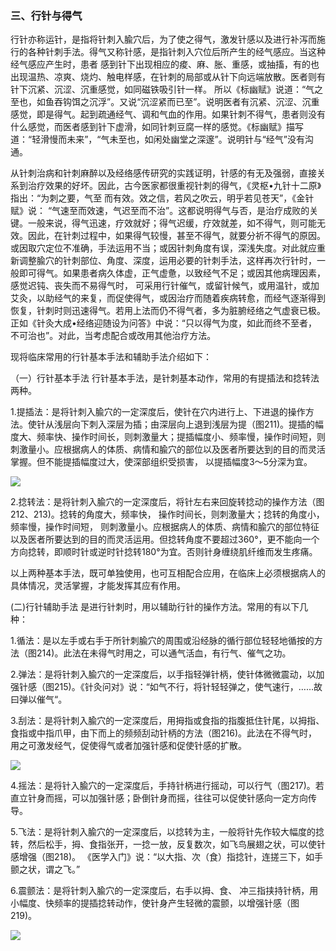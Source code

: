 ### 三、行针与得气

行针亦称运针，是指将针刺入腧穴后，为了使之得气，激发针感以及进行补泻而施行的各种针刺手法。得气又称针感，是指针刺入穴位后所产生的经气感应。当这种经气感应产生时，患者 感到针下出现相应的痠、麻、胀、重感，或抽搐，有的也出现温热、凉爽、烧灼、触电样感，在针刺的局部或从针下向远端放散。医者则有针下沉紧、沉涩、沉重感觉，如同磁铁吸引针一样。 所以《标幽赋》说道：“气之至也，如鱼吞钩饵之沉浮”。又说“沉涩紧而已至”。说明医者有沉紧、沉涩、沉重感觉，即是得气。起到疏通经气、调和气血的作用。如果针刺不得气，患者则没有什么感觉，而医者感到针下虚滑，如同针刺豆腐一样的感觉。《标幽赋》描写道：“轻滑慢而未来”，“气未至也，如闲处幽堂之深邃”。说明针与“经气”没有沟通。

从针刺治病和针刺麻醉以及经络感传研究的实践证明，针感的有无及强弱，直接关系到治疗效果的好坏。因此，古今医家都很重视针刺的得气，《灵枢•九针十二原》指出：“为刺之要，气至 而有效。效之信，若风之吹云，明乎若见苍天”，《金针赋》说： “气速至而效速，气迟至而不治”。这都说明得气与否，是治疗成败的关键。一般来说，得气迅速，疗效就好；得气迟缓，疗效就差，如不得气，则可能无效。因此，在针刺过程中，如果得气较慢，甚至不得气，就要分祈不得气的原因。或因取穴定位不准确，手法运用不当；或因针刺角度有误，深浅失度。对此就应重新调整腧穴的针刺部位、角度、深度，运用必要的针刺手法，这样再次行针时，一般即可得气。如果患者病久体虚，正气虚惫，以致经气不足；或因其他病理因素，感觉迟钝、丧失而不易得气时， 可采用行针催气，或留针候气，或用温针，或加艾灸，以助经气的来复，而促使得气，或因治疗而随着疾病转愈，而经气逐渐得到恢复，针刺时则迅速得气。若用上法而仍不得气者，多为脏腑经络之气虚衰已极。正如《针灸大成•经络迎随设为问答》中说：“只以得气为度，如此而终不至者，不可治也”。对此，当考虑配合或改用其他治疗方法。

现将临床常用的行针基本手法和辅助手法介绍如下：

（一）行针基本手法     行针基本手法，是针刺基本动作，常用的有提插法和捻转法两种。

1.提插法：是将针刺入腧穴的一定深度后，使针在穴内进行上、下进退的操作方法。使针从浅层向下刺入深层为插；由深层向上退到浅层为提（图211)。提插的幅度大、频率快、操作时间长，则刺激量大；提插幅度小、频率慢，操作时间短，则刺激量小。应根据病人的体质、病情和腧穴的部位以及医者所要达到的目的而灵活掌握。但不能提插幅度过大，使深部组织受损害， 以提插幅度3〜5分深为宜。

![](img/图211、212、213.jpg)

2.捻转法：是将针刺入腧穴的一定深度后，将针左右来回旋转捻动的操作方法（图212、213)。捻转的角度大，频率快， 操作时间长，则刺激量大；捻转的角度小，频率慢，操作时间短， 则刺激量小。应根据病人的体质、病情和腧穴的部位特征以及医者所要达到的目的而灵活运用。但捻转角度不要超过360°，更不能向一个方向捻转，即顺时针或逆时针捻转180°为宜。否则针身缠绕肌纤维而发生疼痛。

以上两种基本手法，既可单独使用，也可互相配合应用，在临床上必须根据病人的具体情况，灵活掌握，才能发挥其应有作用。

(二)行针辅助手法    是进行针刺时，用以辅助行针的操作方法。常用的有以下几种：

1.循法：是以左手或右手于所针刺腧穴的周围或沿经脉的循行部位轻轻地循按的方法（图214)。此法在未得气时用之，可以通气活血，有行气、催气之功。

2.弹法：是将针刺入腧穴的一定深度后，以手指轻弹针柄，使针体微微震动，以加强针感（图215)。《针灸问对》说：“如气不行，将针轻轻弹之，使气速行，……故曰弹以催气“。

3.刮法：是将针刺入腧穴的一定深度后，用拇指或食指的指腹抵住针尾，以拇指、食指或中指爪甲，由下而上的频频刮动针柄的方法（图216)。此法在不得气时，用之可激发经气，促使得气或者加强针感和促使针感的扩散。

![](img/图214、215、216.jpg)

4.摇法：是将针入腧穴的一定深度后，手持针柄进行摇动，可以行气（图217)。若直立针身而摇，可以加强针感；卧倒针身而摇，往往可以促使针感向一定方向传导。

5.飞法：是将针刺入腧穴的一定深度后，以捻转为主，一般将针先作较大幅度的捻转，然后松手，拇、食指张开，一捻一放，反复数次，如飞鸟展翅之状，可以使针感增强（图218)。 《医学入门》说：“以大指、次（食）指捻针，连搓三下，如手颤之状，谓之飞。”

6.震颤法：是将针刺入腧穴的一定深度后，右手以拇、食、 冲三指挟持针柄，用小幅度、快频率的提插捻转动作，使针身产生轻微的震颤，以增强针感（图219)。

![](img/图217、218、219.jpg)
